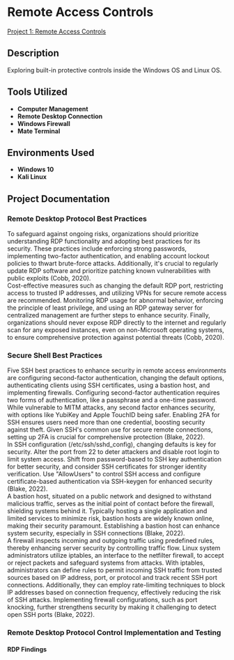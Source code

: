 <h1>Remote Access Controls</h1>

[Project 1: Remote Access Controls](https://github.com/user-attachments/files/17102227/dombrowiak_CST620_Project1.pdf)

<h2>Description</h2>
Exploring built-in protective controls inside the Windows OS and Linux OS.


<h2>Tools Utilized</h2>

- <b>Computer Management</b> 
- <b>Remote Desktop Connection</b>
- <b>Windows Firewall</b>
- <b>Mate Terminal</b>

<h2>Environments Used </h2>

- <b>Windows 10</b>
- <b>Kali Linux</b>

<h2>Project Documentation</h2>
<h3>Remote Desktop Protocol Best Practices</h3>
To safeguard against ongoing risks, organizations should prioritize understanding RDP functionality and adopting best practices for its security. These practices include enforcing strong passwords, implementing two-factor authentication, and enabling account lockout policies to thwart brute-force attacks. Additionally, it's crucial to regularly update RDP software and prioritize patching known vulnerabilities with public exploits (Cobb, 2020).</br>
Cost-effective measures such as changing the default RDP port, restricting access to trusted IP addresses, and utilizing VPNs for secure remote access are recommended. Monitoring RDP usage for abnormal behavior, enforcing the principle of least privilege, and using an RDP gateway server for centralized management are further steps to enhance security. Finally, organizations should never expose RDP directly to the internet and regularly scan for any exposed instances, even on non-Microsoft operating systems, to ensure comprehensive protection against potential threats (Cobb, 2020).
</br>
<h3>Secure Shell Best Practices</h3>
Five SSH best practices to enhance security in remote access environments are configuring second-factor authentication, changing the default options, authenticating clients using SSH certificates, using a bastion host, and implementing firewalls. 
Configuring second-factor authentication requires two forms of authentication, like a passphrase and a one-time password. While vulnerable to MITM attacks, any second factor enhances security, with options like YubiKey and Apple TouchID being safer. Enabling 2FA for SSH ensures users need more than one credential, boosting security against theft. Given SSH's common use for secure remote connections, setting up 2FA is crucial for comprehensive protection (Blake, 2022).</br>
	In SSH configuration (/etc/ssh/sshd_config), changing defaults is key for security. Alter the port from 22 to deter attackers and disable root login to limit system access. Shift from password-based to SSH key authentication for better security, and consider SSH certificates for stronger identity verification. Use "AllowUsers" to control SSH access and configure certificate-based authentication via SSH-keygen for enhanced security (Blake, 2022).</br>
A bastion host, situated on a public network and designed to withstand malicious traffic, serves as the initial point of contact before the firewall, shielding systems behind it. Typically hosting a single application and limited services to minimize risk, bastion hosts are widely known online, making their security paramount. Establishing a bastion host can enhance system security, especially in SSH connections (Blake, 2022).</br>
A firewall inspects incoming and outgoing traffic using predefined rules, thereby enhancing server security by controlling traffic flow. Linux system administrators utilize iptables, an interface to the netfilter firewall, to accept or reject packets and safeguard systems from attacks. With iptables, administrators can define rules to permit incoming SSH traffic from trusted sources based on IP address, port, or protocol and track recent SSH port connections. Additionally, they can employ rate-limiting techniques to block IP addresses based on connection frequency, effectively reducing the risk of SSH attacks. Implementing firewall configurations, such as port knocking, further strengthens security by making it challenging to detect open SSH ports (Blake, 2022).</br>
<h3>Remote Desktop Protocol Control Implementation and Testing</h3>
<h4>RDP Findings</h4>

<!--
 ```diff
- text in red
+ text in green
! text in orange
# text in gray
@@ text in purple (and bold)@@
```
--!>
